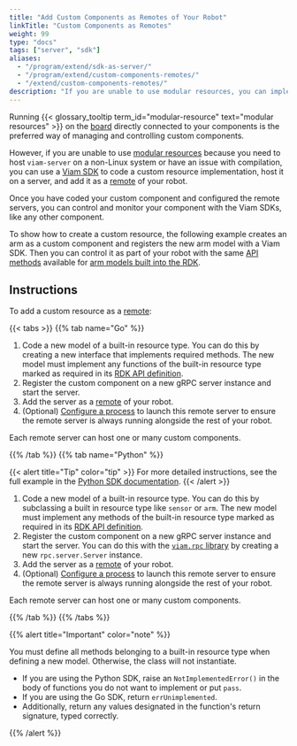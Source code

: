 ```yaml
---
title: "Add Custom Components as Remotes of Your Robot"
linkTitle: "Custom Components as Remotes"
weight: 99
type: "docs"
tags: ["server", "sdk"]
aliases:
  - "/program/extend/sdk-as-server/"
  - "/program/extend/custom-components-remotes/"
  - "/extend/custom-components-remotes/"
description: "If you are unable to use modular resources, you can implement custom components and register them on a server configured as a remote of your robot."
---
```


Running {{< glossary_tooltip term_id="modular-resource" text="modular resources" >}} on the [board](/components/board/) directly connected to your components is the preferred way of managing and controlling custom components.

However, if you are unable to use [modular resources](/modular-resources/) because you need to host `viam-server` on a non-Linux system or have an issue with compilation, you can use a [Viam SDK](/program/apis/) to code a custom resource implementation, host it on a server, and add it as a [remote](/manage/parts-and-remotes/) of your robot.

Once you have coded your custom component and configured the remote servers, you can control and monitor your component with the Viam SDKs, like any other component.

To show how to create a custom resource, the following example creates an arm as a custom component and registers the new arm model with a Viam SDK.
Then you can control it as part of your robot with the same [API methods](/components/arm/#api) available for [arm models built into the RDK](/components/arm/#supported-models).

## Instructions

To add a custom resource as a [remote](/manage/parts-and-remotes/):

{{< tabs >}}
{{% tab name="Go" %}}

1. Code a new model of a built-in resource type.
   You can do this by creating a new interface that implements required methods.
   The new model must implement any functions of the built-in resource type marked as required in its [RDK API definition](/modular-resources/create/#valid-apis-to-implement-in-your-model).
2. Register the custom component on a new gRPC server instance and start the server.
3. Add the server as a [remote](/manage/parts-and-remotes/) of your robot.
4. (Optional) [Configure a process](/manage/configuration/#processes) to launch this remote server to ensure the remote server is always running alongside the rest of your robot.

Each remote server can host one or many custom components.

{{% /tab %}}
{{% tab name="Python" %}}

{{< alert title="Tip" color="tip" >}}
For more detailed instructions, see the full example in the [Python SDK documentation](https://python.viam.dev/examples/example.html#subclass-a-component).
{{< /alert >}}

1. Code a new model of a built-in resource type.
   You can do this by subclassing a built in resource type like `sensor` or `arm`.
   The new model must implement any methods of the built-in resource type marked as required in its [RDK API definition](/modular-resources/create/#valid-apis-to-implement-in-your-model).
1. Register the custom component on a new gRPC server instance and start the server.
   You can do this with the [`viam.rpc` library](https://python.viam.dev/autoapi/viam/rpc/index.html) by creating a new `rpc.server.Server` instance.
1. Add the server as a [remote](/manage/parts-and-remotes/) of your robot.
1. (Optional) [Configure a process](/manage/configuration/#processes) to launch this remote server to ensure the remote server is always running alongside the rest of your robot.

Each remote server can host one or many custom components.

{{% /tab %}}
{{% /tabs %}}

{{% alert title="Important" color="note" %}}

You must define all methods belonging to a built-in resource type when defining a new model.
Otherwise, the class will not instantiate.

- If you are using the Python SDK, raise an `NotImplementedError()` in the body of functions you do not want to implement or put `pass`.
- If you are using the Go SDK, return `errUnimplemented`.
- Additionally, return any values designated in the function's return signature, typed correctly.

{{% /alert %}}

